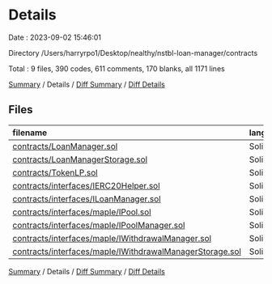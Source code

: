 # Details

Date : 2023-09-02 15:46:01

Directory /Users/harryrpo1/Desktop/nealthy/nstbl-loan-manager/contracts

Total : 9 files,  390 codes, 611 comments, 170 blanks, all 1171 lines

[Summary](results.md) / Details / [Diff Summary](diff.md) / [Diff Details](diff-details.md)

## Files
| filename | language | code | comment | blank | total |
| :--- | :--- | ---: | ---: | ---: | ---: |
| [contracts/LoanManager.sol](/contracts/LoanManager.sol) | Solidity | 193 | 159 | 37 | 389 |
| [contracts/LoanManagerStorage.sol](/contracts/LoanManagerStorage.sol) | Solidity | 31 | 26 | 23 | 80 |
| [contracts/TokenLP.sol](/contracts/TokenLP.sol) | Solidity | 30 | 13 | 14 | 57 |
| [contracts/interfaces/IERC20Helper.sol](/contracts/interfaces/IERC20Helper.sol) | Solidity | 6 | 4 | 4 | 14 |
| [contracts/interfaces/ILoanManager.sol](/contracts/interfaces/ILoanManager.sol) | Solidity | 12 | 10 | 13 | 35 |
| [contracts/interfaces/maple/IPool.sol](/contracts/interfaces/maple/IPool.sol) | Solidity | 18 | 1 | 2 | 21 |
| [contracts/interfaces/maple/IPoolManager.sol](/contracts/interfaces/maple/IPoolManager.sol) | Solidity | 49 | 251 | 45 | 345 |
| [contracts/interfaces/maple/IWithdrawalManager.sol](/contracts/interfaces/maple/IWithdrawalManager.sol) | Solidity | 33 | 111 | 23 | 167 |
| [contracts/interfaces/maple/IWithdrawalManagerStorage.sol](/contracts/interfaces/maple/IWithdrawalManagerStorage.sol) | Solidity | 18 | 36 | 9 | 63 |

[Summary](results.md) / Details / [Diff Summary](diff.md) / [Diff Details](diff-details.md)